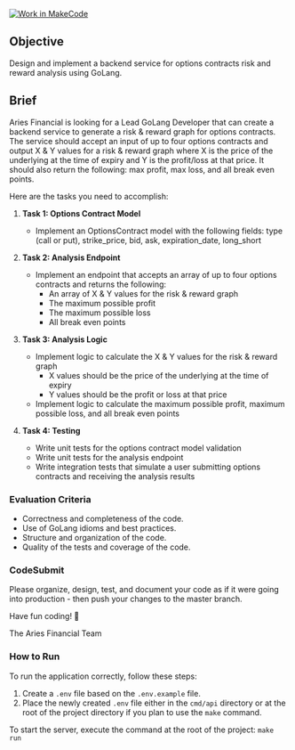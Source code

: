 [![Work in MakeCode](https://classroom.github.com/assets/work-in-make-code-8824cc13a1a3f34ffcd245c82f0ae96fdae6b7d554b6539aec3a03a70825519c.svg)](https://classroom.github.com/online_ide?assignment_repo_id=15268901&assignment_repo_type=AssignmentRepo)

## Objective

Design and implement a backend service for options contracts risk and reward analysis using GoLang.

## Brief

Aries Financial is looking for a Lead GoLang Developer that can create a backend service to generate a risk & reward graph for options contracts. The service should accept an input of up to four options contracts and output X & Y values for a risk & reward graph where X is the price of the underlying at the time of expiry and Y is the profit/loss at that price. It should also return the following: max profit, max loss, and all break even points.

Here are the tasks you need to accomplish:

1. **Task 1: Options Contract Model**

   - Implement an OptionsContract model with the following fields: type (call or put), strike_price, bid, ask, expiration_date, long_short

2. **Task 2: Analysis Endpoint**

   - Implement an endpoint that accepts an array of up to four options contracts and returns the following:
     - An array of X & Y values for the risk & reward graph
     - The maximum possible profit
     - The maximum possible loss
     - All break even points

3. **Task 3: Analysis Logic**

   - Implement logic to calculate the X & Y values for the risk & reward graph
     - X values should be the price of the underlying at the time of expiry
     - Y values should be the profit or loss at that price
   - Implement logic to calculate the maximum possible profit, maximum possible loss, and all break even points

4. **Task 4: Testing**
   - Write unit tests for the options contract model validation
   - Write unit tests for the analysis endpoint
   - Write integration tests that simulate a user submitting options contracts and receiving the analysis results

### Evaluation Criteria

- Correctness and completeness of the code.
- Use of GoLang idioms and best practices.
- Structure and organization of the code.
- Quality of the tests and coverage of the code.

### CodeSubmit

Please organize, design, test, and document your code as if it were
going into production - then push your changes to the master branch.

Have fun coding! 🚀

The Aries Financial Team

### How to Run

To run the application correctly, follow these steps:

1. Create a `.env` file based on the `.env.example` file.
2. Place the newly created `.env` file either in the `cmd/api` directory or at the root of the project directory if you plan to use the `make` command.

To start the server, execute the command at the root of the project:
`make run`
